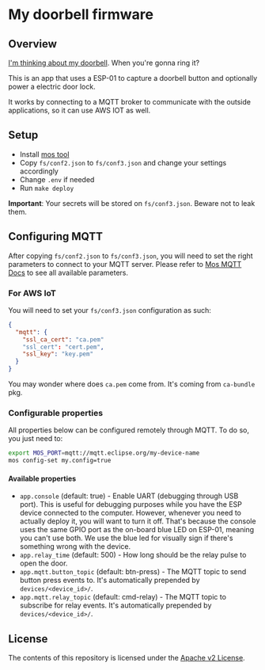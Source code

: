 # My doorbell firmware

## Overview

[I'm thinking about my doorbell](https://www.youtube.com/watch?v=IlcMRq3gb1s). When you're gonna
ring it?

This is an app that uses a ESP-01 to capture a doorbell button and optionally power a electric door
lock.

It works by connecting to a MQTT broker to communicate with the outside applications, so it can use
AWS IOT as well.

## Setup

- Install [mos tool](https://mongoose-os.com/software.html)
- Copy `fs/conf2.json` to `fs/conf3.json` and change your settings accordingly
- Change `.env` if needed
- Run `make deploy`

**Important**: Your secrets will be stored on `fs/conf3.json`. Beware not to
leak them.

## Configuring MQTT

After copying `fs/conf2.json` to `fs/conf3.json`, you will need to set the
right parameters to connect to your MQTT server. Please refer to
[Mos MQTT Docs](https://mongoose-os.com/docs/mongoose-os/api/net/mqtt.md) to
see all available parameters.

### For AWS IoT

You will need to set your `fs/conf3.json` configuration as such:

```json
{
  "mqtt": {
    "ssl_ca_cert": "ca.pem"
    "ssl_cert": "cert.pem",
    "ssl_key": "key.pem"
  }
}
```

You may wonder where does `ca.pem` come from. It's coming from `ca-bundle` pkg.

### Configurable properties

All properties below can be configured remotely through MQTT. To do so, you just need to:

```sh
export MOS_PORT=mqtt://mqtt.eclipse.org/my-device-name
mos config-set my.config=true
```

#### Available properties

* `app.console` (default: true) - Enable UART (debugging through USB port). This is useful for debugging purposes
  while you have the ESP device connected to the computer. However, whenever you need to actually
  deploy it, you will want to turn it off. That's because the console uses the same GPIO port as the
  on-board blue LED on ESP-01, meaning you can't use both. We use the blue led for visually sign if
  there's something wrong with the device.
* `app.relay_time` (default: 500) - How long should be the relay pulse to open the door.
* `app.mqtt.button_topic` (default: btn-press) - The MQTT topic to send button press events to. It's
  automatically prepended by `devices/<device_id>/`.
* `app.mqtt.relay_topic` (default: cmd-relay) - The MQTT topic to subscribe for relay events. It's
  automatically prepended by `devices/<device_id>/`.

## License

The contents of this repository is licensed under the [Apache v2 License](LICENSE).
